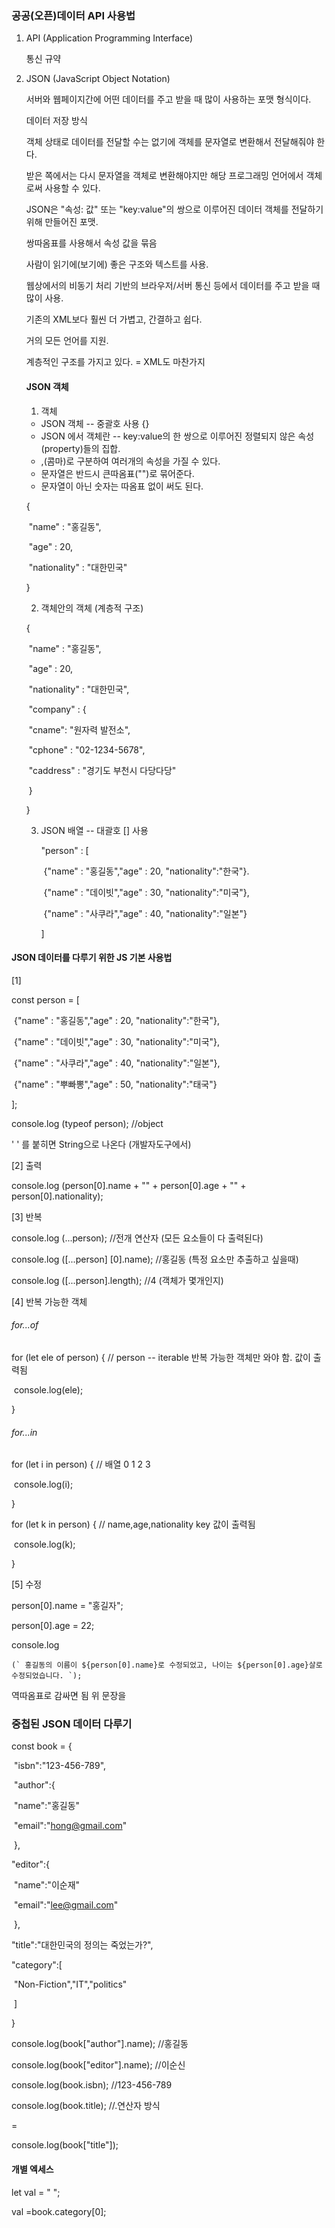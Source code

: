 ### 공공(오픈)데이터 API 사용법

1. API  (Application Programming Interface)

   통신 규약

   

2. JSON (JavaScript Object Notation)

   서버와 웹페이지간에 어떤 데이터를 주고 받을 때 많이 사용하는 포맷 형식이다.

   데이터 저장 방식 

   객체 상태로 데이터를 전달할 수는 없기에 객체를 문자열로 변환해서 전달해줘야 한다. 

   받은 쪽에서는 다시 문자열을 객체로 변환해야지만 해당 프로그래밍 언어에서 객체로써 사용할 수 있다.

   

   JSON은 "속성: 값" 또는 "key:value"의 쌍으로 이루어진 데이터 객체를 전달하기 위해 만들어진 포맷.

   쌍따옴표를 사용해서 속성 값을 묶음 

   

   사람이 읽기에(보기에) 좋은 구조와 텍스트를 사용. 

   웹상에서의 비동기 처리 기반의 브라우저/서버 통신 등에서 데이터를 주고 받을 때 많이 사용.

   기존의 XML보다 훨씬 더 가볍고, 간결하고 쉽다. 

   거의 모든 언어를 지원.

   계층적인 구조를 가지고 있다. = XML도 마찬가지 

   

   #### JSON 객체

   1. 객체 

   - JSON 객체 -- 중괄호 사용 {}
   - JSON 에서 객체란 -- key:value의 한 쌍으로 이루어진 정렬되지 않은 속성(property)들의 집합. 
   - ,(콤마)로 구분하여 여러개의 속성을 가질 수 있다. 
   - 문자열은 반드시 큰따옴표("")로 묶어준다. 
   - 문자열이 아닌 숫자는 따옴표 없이 써도 된다. 

   

   {

   ​	"name" : "홍길동",

   ​	"age" : 20,

   ​	"nationality" : "대한민국"

   }

   

   2. 객체안의 객체 (계층적 구조)

   {

   ​	"name" : "홍길동",

   ​	"age" : 20,

   ​	"nationality" : "대한민국",

   ​	"company" : {

   ​		"cname": "원자력 발전소",

   ​		"cphone" : "02-1234-5678",

   ​		"caddress" : "경기도 부천시 다당다당"

   ​		}

   }

   

   3. JSON 배열  -- 대괄호 [] 사용 

      "person" : [

      ​	{"name" : "홍길동","age" : 20, "nationality":"한국"}.

      ​	{"name" : "데이빗","age" : 30, "nationality":"미국"},

      ​	{"name" : "사쿠라","age" : 40, "nationality":"일본"}

      ]



#### JSON 데이터를 다루기 위한 JS 기본 사용법

[1]

const person = [

​	{"name" : "홍길동","age" : 20, "nationality":"한국"},

​	{"name" : "데이빗","age" : 30, "nationality":"미국"},

​	{"name" : "사쿠라","age" : 40, "nationality":"일본"},

​	{"name" : "뿌빠뽕","age" : 50, "nationality":"태국"}

];



console.log (typeof person); //object

'  ' 를 붙히면 String으로 나온다 (개발자도구에서)



[2] 출력 

console.log (person[0].name + "" + person[0].age + "" + person[0].nationality);



[3] 반복 

console.log (...person); //전개 연산자 (모든 요소들이 다 출력된다)

console.log ([...person] [0].name); //홍길동 (특정 요소만 추출하고 싶을때)

console.log ([...person].length); //4  (객체가 몇개인지)



[4] 반복 가능한 객체 

###### for...of

for (let ele of person) {       // person -- iterable 반복 가능한 객체만 와야 함. 값이 출력됨

​	console.log(ele); 

}



###### for...in 

for (let i in person) {       // 배열 0 1 2 3

​	console.log(i); 

}



for (let k in person) {       // name,age,nationality  key 값이 출력됨

​	console.log(k); 

}



[5] 수정

person[0].name = "홍길자";

person[0].age = 22;

console.log

```
(` 홍길동의 이름이 ${person[0].name}로 수정되었고, 나이는 ${person[0].age}살로 수정되었습니다. `);
```

역따옴표로 감싸면 됨 위 문장을 



### 중첩된 JSON 데이터 다루기 

const book = {

​	"isbn":"123-456-789",

​	"author":{

​		"name":"홍길동"

​		"email":"hong@gmail.com"

​	},

"editor":{

​		"name":"이순재"

​		"email":"lee@gmail.com"

​	},

"title":"대한민국의 정의는 죽었는가?",

"category":[

​	"Non-Fiction","IT","politics"

​	]

}



console.log(book["author"].name); //홍길동

console.log(book["editor"].name);  //이순신



console.log(book.isbn);   //123-456-789

console.log(book.title);     //.연산자 방식

=

console.log(book["title"]); 



#### 개별 엑세스 

let val = " ";

val =book.category[0];















